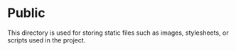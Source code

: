 # Public

This directory is used for storing static files such as images, stylesheets, or scripts used in the project.

